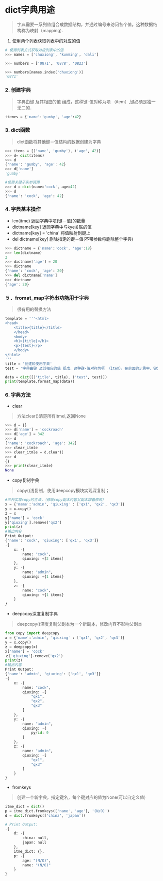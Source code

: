 # dict字典用途
> 字典需要一系列值组合成数据结构，并通过编号来访问各个值，这种数据结构称为映射（mapping).


1. 使用两个列表获取列表中的对应的值
```python
# 使用列表方式获取对应列表中的值
>>> names = ['chuxiong', 'kunming', 'dali']

>>> numbers = ['0871', '0878', '0823']

>>> numbers[names.index('chuxiong')]
'0871'
```
</hr>

### 2. 创建字典 
> 字典由键 及其相应的值 组成，这种键-值对称为项 （item）,键必须是独一无二的．
```python
itemes = {'name':'gumby', 'age':42}
```
</hr>

### 3. dict函数
> dict函数将其他键－值结构的数据创建为字典
```python
>>> items = [('name', 'gumby'), ('age', 42)]
>>> d= dict(items)
>>> d
{'name': 'gumby', 'age': 42}
>>> d['name']
'gumby'

#使用关键子实参调用 
>>> d = dict(name='cock', age=42)
>>> d
{'name': 'cock', 'age': 42}

```
### 4. 字典基本操作
- len(itme) 返回字典中项(键－值)的数量
- dictname[key] 返回字典中与kye关联的值
- dictname[key] = 'china' 将值映射到键上
- del dictname[key] 删除指定的键－值(不带参数将删除整个字典)

```python
>>> dictname = {'name':'cock', 'age':18}
>>> len(dictname)
2
>>> dictname['age'] = 20
>>> dictname
{'name': 'cock', 'age': 20}
>>> del dictname['name']
>>> dictname
{'age': 20}
```
### ５．fromat_map字符串功能用于字典
> 很有用的替换方法
```python
template = '''<html>
<head>
    <title>{title}</title>
    </head>
    <body>
    <h1>{title}</h1>
    <p>{test}</p>
    </body>
</html>
'''
title = '创建和使用字典'
test = '字典由键 及其相应的值 组成，这种键-值对称为项 （item）。在前面的示例中，键为名字，而值为电话号码。每个键与其值之间都用冒号（: ）分隔，项之间用逗号分隔，而整个字典放在花括号内。空字典（没有任何项）用两个花括号表示，类似于下面这样：{} 。'

data = dict([('title', title), ('test', test)])
print(template.format_map(data))
```

### 6. 字典方法
- clear
> 方法clear()清楚所有itmel,返回None
```python
>>> d = {}
>>> d['name'] = 'cockroach'
>>> d['age'] = 342
>>> d
{'name': 'cockroach', 'age': 342}
>>> clear_itmle
>>> clear_itmle = d.clear()
>>> d
{}
>>> print(clear_itmle)
None
```

- copy复制字典
> copy()浅复制，使用deepcopy模块实现深复制；

```python
#三种实现copy的方法，（修改copy副本内容父副本跟着修改）
x = {'name':'admin', 'qiuxing' : ['qx1', 'qx2', 'qx3']}
y = x.copy()
z = x
y['name'] = 'cock'
y['qiuxing'].remove('qx2')
print(z)
#输出内容
Print Output:
{'name': 'cock', 'qiuxing': ['qx1', 'qx3']}
-{
    x: -{
        name: "cock",
        qiuxing: +[2 items]
    },
    y: -{
        name: "admin",
        qiuxing: +{1 items}
    },
    z: -{
        name: "cock",
        qiuxing: +{1 items}
    }
}
```

- deepcopy深度复制字典
> deepcopy()深度复制父副本为一个新副本，修改内容不影响父副本
```python
from copy import deepcopy
x = {'name':'admin', 'qiuxing' : ['qx1', 'qx2', 'qx3']}
y = x.copy()
z = deepcopy(x)
x['name'] = 'cock'
ｚ['qiuxing'].remove('qx2')
print(z)
#输出内容
Print Output:
{'name': 'admin', 'qiuxing': ['qx1', 'qx3']}
-{
    x: -{
        name: "cock",
        qiuxing: -[
            "qx1",
            "qx2",
            "qx3"
        ]
    },
    y: -{
        name: "admin",
        qiuxing: -{
            py/id: 0
        }
    },
    z: -{
        name: "admin",
        qiuxing: -[
            "qx1",
            "qx3"
        ]
    }
}
```

- fromkeys
> 创建一个新字典，指定键名，每个键对应的值为None(可以自定义值)
```python
itme_dict = dict()
p = itme_dict.fromkeys(['name', 'age'], '(N/O)')
d = dict.fromkeys(['china', 'japan'])

# Print Output:
-{
    d: -{
        china: null,
        japan: null
    },
    itme_dict: {},
    p: -{
        age: "(N/O)",
        name: "(N/O)"
    }
}
```